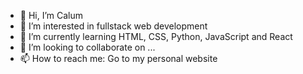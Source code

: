 - 👋 Hi, I’m Calum 
- 👀 I’m interested in fullstack web development
- 🌱 I’m currently learning HTML, CSS, Python, JavaScript and React 
- 💞️ I’m looking to collaborate on ...
- 📫 How to reach me: Go to my personal website 

<!---
Calum09/Calum09 is a ✨ special ✨ repository because its `README.md` (this file) appears on your GitHub profile.
You can click the Preview link to take a look at your changes.
--->
